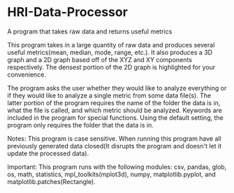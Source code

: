 # HRI-Data-Processor
A program that takes raw data and returns useful metrics

This program takes in a large quantity of raw data and produces several useful metrics(mean, median, mode, range, etc.). It also produces a 3D graph and a 2D graph based off of the XYZ and XY components respectively. The densest portion of the 2D graph is highlighted for your convenience.

The program asks the user whether they would like to analyze everything or if they would like to analyze a single metric from some data file(s). The latter portion of the program requires the name of the folder the data is in, what the file is called, and which metric should be analyzed. Keywords are included in the program for special functions. Using the default setting, the program only requires the folder that the data is in.

Notes: This program is case sensitive. When running this program have all previously generated data closed(It disrupts the program and doesn't let it update the processed data).

Important: This program runs with the following modules: csv, pandas, glob, os, math, statistics, mpl_toolkits(mplot3d), numpy, matplotlib.pyplot, and matplotlib.patches(Rectangle).


